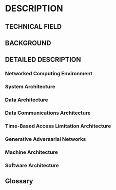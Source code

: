 # DESCRIPTION

## TECHNICAL FIELD

## BACKGROUND

## DETAILED DESCRIPTION

### Networked Computing Environment

### System Architecture

### Data Architecture

### Data Communications Architecture

### Time-Based Access Limitation Architecture

### Generative Adversarial Networks

### Machine Architecture

### Software Architecture

## Glossary

